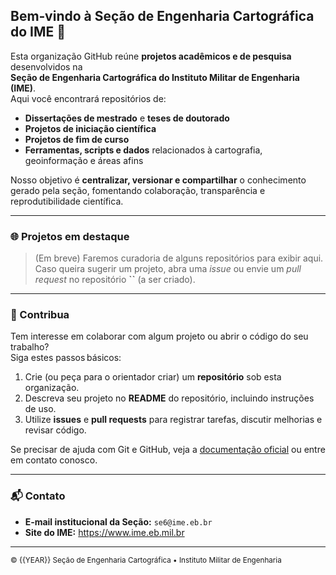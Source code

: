 ## Bem‑vindo à Seção de Engenharia Cartográfica do IME 👋



Esta organização GitHub reúne **projetos acadêmicos e de pesquisa** desenvolvidos na  
**Seção de Engenharia Cartográfica do Instituto Militar de Engenharia (IME)**.  
Aqui você encontrará repositórios de:

- **Dissertações de mestrado** e **teses de doutorado**  
- **Projetos de iniciação científica**  
- **Projetos de fim de curso**  
- **Ferramentas, scripts e dados** relacionados à cartografia, geoinformação e áreas afins

Nosso objetivo é **centralizar, versionar e compartilhar** o conhecimento gerado pela seção, fomentando colaboração, transparência e reprodutibilidade científica.

---

### 🌐 Projetos em destaque

> (Em breve) Faremos curadoria de alguns repositórios para exibir aqui.  
> Caso queira sugerir um projeto, abra uma _issue_ ou envie um _pull request_ no repositório **``** (a ser criado).

---

### 🤝 Contribua

Tem interesse em colaborar com algum projeto ou abrir o código do seu trabalho?  
Siga estes passos básicos:

1. Crie (ou peça para o orientador criar) um **repositório** sob esta organização.  
2. Descreva seu projeto no **README** do repositório, incluindo instruções de uso.  
3. Utilize **issues** e **pull requests** para registrar tarefas, discutir melhorias e revisar código.

Se precisar de ajuda com Git e GitHub, veja a [documentação oficial](https://docs.github.com/pt) ou entre em contato conosco.

---

### 📬 Contato

- **E‑mail institucional da Seção:** `se6@ime.eb.br`  
- **Site do IME:** <https://www.ime.eb.mil.br>  

---

<sub>© {{YEAR}} Seção de Engenharia Cartográfica • Instituto Militar de Engenharia</sub>
